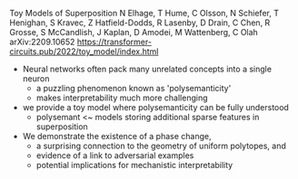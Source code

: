 Toy Models of Superposition
N Elhage, T Hume, C Olsson, N Schiefer, T Henighan, S Kravec, Z Hatfield-Dodds,
  R Lasenby, D Drain, C Chen, R Grosse, S McCandlish, J Kaplan, D Amodei,
  M Wattenberg, C Olah
arXiv:2209.10652  https://transformer-circuits.pub/2022/toy_model/index.html

* Neural networks often pack many unrelated concepts into a single neuron
  * a puzzling phenomenon known as 'polysemanticity'
  * makes interpretability much more challenging
* we provide a toy model where polysemanticity can be fully understood
  * polysemant <~ models storing additional sparse features in superposition
* We demonstrate the existence of a phase change,
  * a surprising connection to the geometry of uniform polytopes, and
  * evidence of a link to adversarial examples
  * potential implications for mechanistic interpretability
